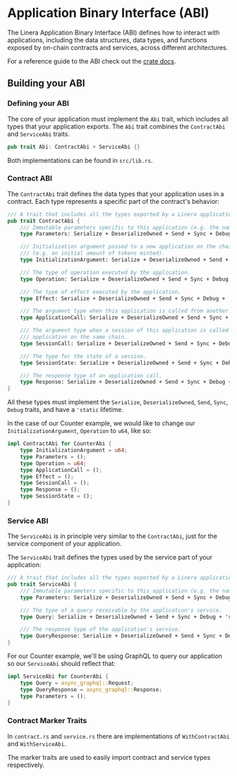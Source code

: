 # Application Binary Interface (ABI)

The Linera Application Binary Interface (ABI) defines how to interact with applications, including the data
structures, data types, and functions exposed by on-chain contracts and services,
across different architectures.

For a reference guide to the ABI check out the [crate docs](TODO).

## Building your ABI

### Defining your ABI

The core of your application must implement the `Abi` trait, which includes all
types that your application
exports. The `Abi` trait combines the `ContractAbi` and `ServiceAbi` traits.

```rust
pub trait Abi: ContractAbi + ServiceAbi {}
```

Both implementations can be found in `src/lib.rs`.

### Contract ABI

The `ContractAbi` trait defines the data types that your application uses in a
contract. Each type represents a specific part of the contract's behavior:

```rust
/// A trait that includes all the types exported by a Linera application contract.
pub trait ContractAbi {
    /// Immutable parameters specific to this application (e.g. the name of a token).
    type Parameters: Serialize + DeserializeOwned + Send + Sync + Debug + 'static;

    /// Initialization argument passed to a new application on the chain that created it
    /// (e.g. an initial amount of tokens minted).
    type InitializationArgument: Serialize + DeserializeOwned + Send + Sync + Debug + 'static;

    /// The type of operation executed by the application.
    type Operation: Serialize + DeserializeOwned + Send + Sync + Debug + 'static;

    /// The type of effect executed by the application.
    type Effect: Serialize + DeserializeOwned + Send + Sync + Debug + 'static;

    /// The argument type when this application is called from another application on the same chain.
    type ApplicationCall: Serialize + DeserializeOwned + Send + Sync + Debug + 'static;

    /// The argument type when a session of this application is called from another
    /// application on the same chain.
    type SessionCall: Serialize + DeserializeOwned + Send + Sync + Debug + 'static;

    /// The type for the state of a session.
    type SessionState: Serialize + DeserializeOwned + Send + Sync + Debug + 'static;

    /// The response type of an application call.
    type Response: Serialize + DeserializeOwned + Send + Sync + Debug + 'static;
}
```

All these types must implement the `Serialize`, `DeserializeOwned`, `Send`, `Sync`,
`Debug` traits, and have a `'static` lifetime.

In the case of our Counter example, we would like to change our `InitializationArgument`, `Operation` to `u64`, like so:

```rust
impl ContractAbi for CounterAbi {
    type InitializationArgument = u64;
    type Parameters = ();
    type Operation = u64;
    type ApplicationCall = ();
    type Effect = ();
    type SessionCall = ();
    type Response = ();
    type SessionState = ();
}
```

### Service ABI

The `ServiceAbi` is in principle very similar to the `ContractAbi`, just for the service
component of your application.

The `ServiceAbi` trait defines the types used by the service part of your application:

```rust
/// A trait that includes all the types exported by a Linera application service.
pub trait ServiceAbi {
    /// Immutable parameters specific to this application (e.g. the name of a token).
    type Parameters: Serialize + DeserializeOwned + Send + Sync + Debug + 'static;

    /// The type of a query receivable by the application's service.
    type Query: Serialize + DeserializeOwned + Send + Sync + Debug + 'static;

    /// The response type of the application's service.
    type QueryResponse: Serialize + DeserializeOwned + Send + Sync + Debug + 'static;
}
```

For our Counter example, we'll be using GraphQL to query our application so our `ServiceAbi`
should reflect that:

```rust
impl ServiceAbi for CounterAbi {
    type Query = async_graphql::Request;
    type QueryResponse = async_graphql::Response;
    type Parameters = ();
}
```

### Contract Marker Traits

In `contract.rs` and `service.rs` there are implementations of `WithContractAbi` and `WithServiceAbi`.

The marker traits are used to easily import contract and service types respectively.
